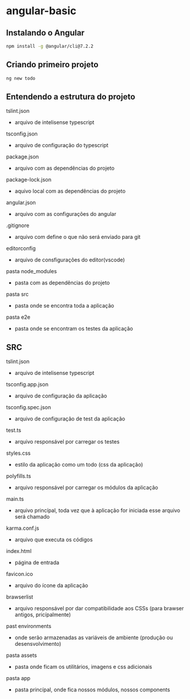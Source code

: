 # angular-basic

## Instalando o Angular
````bash
npm install -g @angular/cli@7.2.2
```` 
## Criando primeiro projeto 
````bash 
ng new todo
````

## Entendendo a estrutura do projeto 

tslint.json 
 - arquivo de intelisense typescript 

tsconfig.json
 - arquivo de configuração do typescript

package.json
 - arquivo com as dependências do projeto

package-lock.json
 - aquivo local com as dependências do projeto

angular.json 
 - arquivo com as configurações do angular 

.gitignore 
 - arquivo com define o que não será enviado para git 

editorconfig
 - arquivo de consfigurações do editor(vscode)

pasta node_modules
 - pasta com as dependências do projeto 

pasta src 
 - pasta onde se encontra toda a aplicação 

pasta e2e
 - pasta onde se encontram os testes da aplicação 

## SRC

tslint.json 
 - arquivo de intelisense typescript 

tsconfig.app.json
 - arquivo de configuração da aplicação 

tsconfig.spec.json
 - arquivo de configuração de test da aplicação 

test.ts
 - arquivo responsável por carregar os testes 

styles.css 
 - estilo da aplicação como um todo (css da aplicação)

polyfills.ts
 - arquivo responsável por carregar os módulos da aplicação 

main.ts
 - arquivo princípal, toda vez que à aplicação for iniciada esse arquivo será chamado  

karma.conf.js
 - arquivo que executa os códigos 

index.html 
 - página de entrada 

favicon.ico 
 - arquivo do ícone da aplicação 

brawserlist 
 - arquivo responsável por dar compatibilidade aos CSSs (para brawser antigos, pricípalmente)

past environments 
 - onde serão armazenadas as variáveis de ambiente (produção ou desensvolvimento)

pasta assets
 - pasta onde ficam os utilitários, imagens e css adicionais   

pasta app 
 - pasta princípal, onde fica nossos módulos, nossos components 